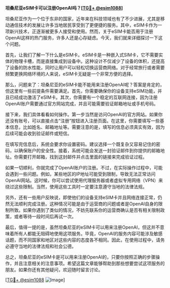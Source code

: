 **坦桑尼亚eSIM卡可以注册OpenAI吗？[[TG💪+ @esim1088](https://t.me/s/esim1088)]**

坦桑尼亚作为一个位于东非的国家，近年来在科技领域也有了不少进展，尤其是移动通信技术的发展让许多当地居民享受到了更便捷的服务。其中，eSIM卡作为一项新兴技术，正逐渐被更多人接受和使用。然而，关于eSIM卡能否用于注册OpenAI这样的热门服务，许多人还是心存疑虑。今天，我们就来详细探讨一下这个问题。

首先，让我们了解一下什么是eSIM卡。eSIM卡是一种嵌入式SIM卡，它不需要实体的物理卡槽，而是直接集成到设备中。这种设计不仅减少了设备的体积，还提高了设备的防水性能，同时让用户可以轻松切换运营商网络。对于经常旅行或者需要频繁更换网络环境的人来说，eSIM卡无疑是一个非常方便的选择。

那么，问题来了：坦桑尼亚的eSIM卡能不能用来注册OpenAI呢？答案是肯定的，但这里有一些前提条件需要满足。首先，你需要确保你的设备支持eSIM功能，并且已经成功激活了eSIM卡。其次，你需要有一个稳定的互联网连接，因为注册OpenAI账户需要通过官方网站完成，并且可能需要验证邮箱地址或手机号码。

接下来，我们具体看看如何操作。第一步当然是访问OpenAI的官方网站。如果你还没有账号，可以直接点击“注册”按钮进入注册页面。在这里，你需要填写一些基本信息，比如姓名、邮箱地址等。需要注意的是，填写的信息必须真实有效，因为后续可能会收到验证邮件或短信。

在填写完信息后，系统会要求你设置密码。建议选择一个既复杂又容易记住的密码，以确保账户的安全性。接着，系统可能会发送一封验证邮件到你提供的邮箱地址。你需要打开邮箱，找到这封邮件并点击里面的链接来完成验证过程。

如果一切顺利，你就完成了OpenAI账户的注册。不过，在实际操作过程中，可能会遇到一些问题。例如，某些地区的IP地址可能受到限制，导致无法正常访问OpenAI网站。这时候，你可以尝试使用代理服务器或者虚拟专用网络（VPN）来绕过这些限制。当然，使用这些工具时一定要注意遵守当地的法律法规。

另外，还有一些用户反映说，即使他们的设备支持eSIM卡并且网络连接正常，仍然无法顺利完成注册。这种情况可能是由于运营商的问题或者是OpenAI自身的限制所致。如果你遇到了类似的情况，不妨先联系你的运营商确认是否有相关限制政策，或者等待一段时间后再试一次。

最后，值得一提的是，虽然坦桑尼亚的eSIM卡可以用来注册OpenAI，但这并不意味着所有人都能无阻碍地使用这项服务。毕竟，OpenAI的服务内容可能涉及敏感话题，而不同国家和地区对这些内容的态度各不相同。因此，在使用过程中，请务必遵守当地的法律法规和社会公德。

总之，坦桑尼亚的eSIM卡是可以用来注册OpenAI的，只要你按照正确的步骤操作，并且注意相关的注意事项。希望这篇文章能够帮助到那些想要尝试这项服务的朋友。如果你还有其他疑问，欢迎随时留言讨论。

[[TG💪+ @esim1088](https://t.me/s/esim1088) ![Image](https://i.postimg.cc/4NQfJmqS/Snipaste-2025-05-13-00-14-12.png)]